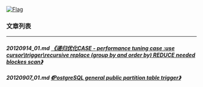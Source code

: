 <a rel=nofollow href=http://info.flagcounter.com/h9V1  ><img src=http://s03.flagcounter.com/count/h9V1/bg_FFFFFF/txt_000000/border_CCCCCC/columns_2/maxflags_12/viewers_0/labels_0/pageviews_0/flags_0/  alt=Flag Counter  border=0  ></a>  
  
### 文章列表  
----  
##### 20120914_01.md   [《递归优化CASE - performance tuning case :use cursor\trigger\recursive replace (group by and order by) REDUCE needed blockes scan》](20120914_01.md)  
##### 20120907_01.md   [《PostgreSQL general public partition table trigger》](20120907_01.md)  
